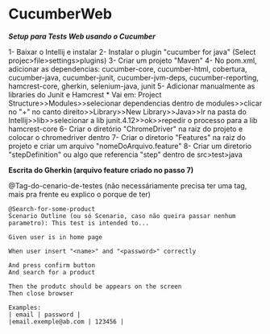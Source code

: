 # CucumberWeb

*********Setup para Tests Web usando o Cucumber*********

1- Baixar o Intellij e instalar
2- Instalar o plugin "cucumber for java" (Select projec>file>settings>plugins)
3- Criar um projeto "Maven"
4- No pom.xml, adicionar as dependencias: cucumber-core, cucumber-html, cobertura, cucumber-java, cucumber-junit, cucumber-jvm-deps, cucumber-reporting, hamcrest-core, gherkin, selenium-java, junit
5- Adicionar manualmente as libraries do Junit e Hamcrest
	* Vai em: Project Structure>>Modules>>selecionar dependencias dentro de modules>>clicar no "+" no canto direito>>Library>>New Library>>Java>>Ir na pasta do Intellij>>lib>>selecionar a lib junit.4.12>>ok>>repedir o processo para a lib hamcrest-core
6- Criar o diretório "ChromeDriver" na raiz do projeto e colocar o chromedriver dentro
7- Criar o diretorio "Features" na raiz do projeto e criar um arquivo "nomeDoArquivo.feature"
8- Criar um diretorio "stepDefinition" ou algo que referencia "step" dentro de src>test>java


**********Escrita do Gherkin (arquivo feature criado no passo 7)**********

@Tag-do-cenario-de-testes (não necessáriamente precisa ter uma tag, mais pra frente eu explico o porque de ter)


	@Search-for-some-product
	Scenario Outline (ou só Scenario, caso não queira passar nenhum parametro): This test is intended to...
	
	Given user is in home page
	
	When user insert "<name>" and "<password>" correctly
	
	And press confirm button
	And search for a product
	
	Then the produtc should be appears on the screen
	Then close browser
	
	Examples:
	| email | password |
	|email.exemple@ab.com | 123456 |
